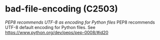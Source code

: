 # bad-file-encoding (C2503)

*PEP8 recommends UTF-8 as encoding for Python files* PEP8 recommends
UTF-8 default encoding for Python files. See
<a href="https://www.python.org/dev/peps/pep-0008/#id20"
class="reference external">https://www.python.org/dev/peps/pep-0008/#id20</a>
